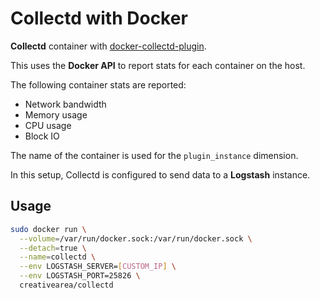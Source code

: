 # Collectd with Docker

**Collectd** container with [docker-collectd-plugin](https://github.com/lebauce/docker-collectd-plugin).

This uses the **Docker API** to report stats for each container on the host.

The following container stats are reported:
- Network bandwidth
- Memory usage
- CPU usage
- Block IO

The name of the container is used for the `plugin_instance` dimension.

In this setup, Collectd is configured to send data to a **Logstash** instance.

## Usage

```bash
sudo docker run \
  --volume=/var/run/docker.sock:/var/run/docker.sock \
  --detach=true \
  --name=collectd \
  --env LOGSTASH_SERVER=[CUSTOM_IP] \
  --env LOGSTASH_PORT=25826 \
  creativearea/collectd
```
